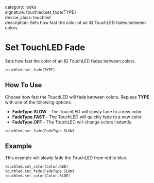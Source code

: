 category: looks  
signature: touchled.set_fade(TYPE)  
device_class: touchled  
description: Sets how fast the color of an IQ TouchLED fades between colors  

# Set TouchLED Fade

Sets how fast the color of an IQ TouchLED fades between colors.

```python
touchled.set_fade(TYPE)
```

## How To Use

Choose how fast the TouchLED will fade between colors. Replace **TYPE** with one of the following options:

* **FadeType.SLOW** - The TouchLED will slowly fade to a new color.
* **FadeType.FAST** - The TouchLED will quickly fade to a new color.
* **FadeType.OFF** - The TouchLED will change colors instantly.

```python
touchled.set_fade(FadeType.SLOW)
```

## Example

This example will slowly fade the TouchLED from red to blue.

```python
touchled.set_color(Color.RED)
touchled.set_fade(FadeType.SLOW)
touchled.set_color(Color.BLUE)
```

<advanced>
</advanced>